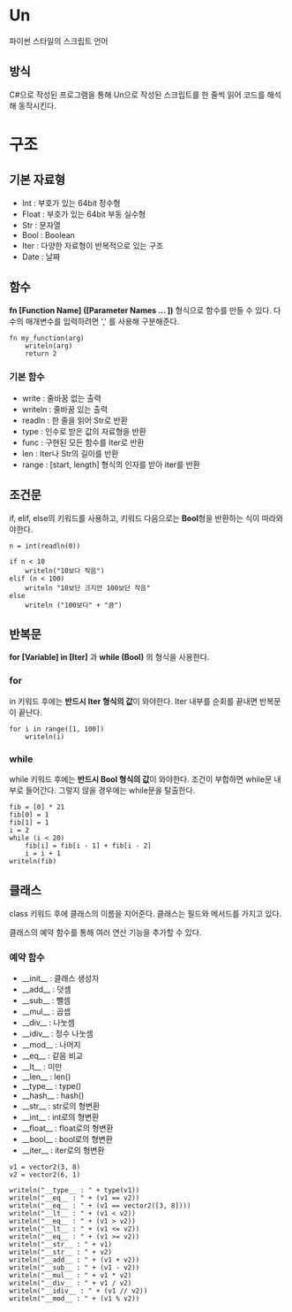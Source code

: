 # Un
파이썬 스타일의 스크립트 언어
<br>

## 방식
C#으로 작성된 프로그램을 통해 Un으로 작성된 스크립트를 한 줄씩 읽어 코드를 해석해 동작시킨다.
<br>

# 구조

## 기본 자료형
<ul>
	<li>Int : 부호가 있는 64bit 정수형
	<li>Float : 부호가 있는 64bit 부동 실수형
	<li>Str : 문자열
	<li>Bool : Boolean 
	<li>Iter : 다양한 자료형이 반복적으로 있는 구조
	<li>Date : 날짜
</ul>

## 함수

**fn [Function Name] ([Parameter Names ... ])** 형식으로 함수를 만들 수 있다. 다수의 매개변수를 입력하려면 ',' 를 사용해 구분해준다. 


```
fn my_function(arg)
    writeln(arg)
    return 2
```


### 기본 함수
<ul>
	<li> write : 줄바꿈 없는 출력
	<li> writeln : 줄바꿈 있는 출력
	<li> readln : 한 줄을 읽어 Str로 반환
	<li> type : 인수로 받은 값의 자료형을 반환
	<li> func : 구현된 모든 함수를 Iter로 반환
	<li> len : Iter나 Str의 길이를 반환
	<li> range : [start, length] 형식의 인자를 받아 iter를 반환
</ul>

## 조건문

if, elif, else의 키워드를 사용하고, 키워드 다음으로는 **Bool**형을 반환하는 식이 따라와야한다.
<br>

```
n = int(readln(0))

if n < 10
    writeln("10보다 작음")
elif (n < 100)
    writeln "10보단 크지만 100보단 작음"
else
    writeln ("100보다" + "큼")
```

## 반복문

**for [Variable] in [Iter]** 과 **while (Bool)** 의 형식을 사용한다.

### for

in 키워드 후에는 **반드시 Iter 형식의 값**이 와야한다.
Iter 내부를 순회를 끝내면 반복문이 끝난다.

```
for i in range([1, 100])
    writeln(i)
```

### while 

while 키워드 후에는 **반드시 Bool 형식의 값**이 와야한다.
조건이 부합하면 while문 내부로 들어간다. 그렇지 않을 경우에는 while문을 탈출한다.

```
fib = [0] * 21
fib[0] = 1
fib[1] = 1
i = 2
while (i < 20)
	fib[i] = fib[i - 1] + fib[i - 2]
	i = i + 1
writeln(fib)
```

## 클래스

class 키워드 후에 클래스의 이름을 지어준다.
클래스는 필드와 메서드를 가지고 있다.

클래스의 예약 함수를 통해 여러 연산 기능을 추가할 수 있다.

### 예약 함수
<ul>
	<li> __init__ : 클래스 생성자
	<li> __add__ : 덧셈
	<li> __sub__ : 뺄셈
	<li> __mul__ : 곱셉
	<li> __div__ : 나눗셈
	<li> __idiv__ : 정수 나눗셈
	<li> __mod__ : 나머지
	<li> __eq__ : 같음 비교
	<li> __lt__ : 미만
	<li> __len__ : len()
	<li> __type__ : type()
	<li> __hash__ : hash()
	<li> __str__ : str로의 형변환
	<li> __int__ : int로의 형변환
	<li> __float__ : float로의 형변환
	<li> __bool__ : bool로의 형변환
	<li> __iter__ : iter로의 형변환
</ul>

```
v1 = vector2(3, 8)
v2 = vector2(6, 1)

writeln("__type__ : " + type(v1))
writeln("__eq__ : " + (v1 == v2))
writeln("__eq__ : " + (v1 == vector2([3, 8])))
writeln("__lt__ : " + (v1 < v2))
writeln("__eq__ : " + (v1 > v2))
writeln("__lt__ : " + (v1 <= v2))
writeln("__eq__ : " + (v1 >= v2))
writeln("__str__ : " + v1)
writeln("__str__ : " + v2)
writeln("__add__ : " + (v1 + v2))
writeln("__sub__ : " + (v1 - v2))
writeln("__mul__ : " + v1 * v2)
writeln("__div__ : " + v1 / v2)
writeln("__idiv__ : " + (v1 // v2))
writeln("__mod__ : " + (v1 % v2))
```

